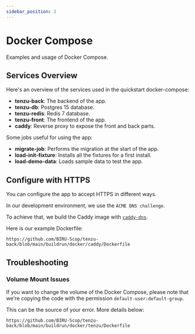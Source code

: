 ```yaml
---
sidebar_position: 2
---
```


# Docker Compose

Examples and usage of Docker Compose.

## Services Overview

Here's an overview of the services used in the quickstart docker-compose:

- **tenzu-back**: The backend of the app.
- **tenzu-db**: Postgres 15 database.
- **tenzu-redis**: Redis 7 database.
- **tenzu-front**: The frontend of the app.
- **caddy**: Reverse proxy to expose the front and back parts.

Some jobs useful for using the app:
- **migrate-job**: Performs the migration at the start of the app.
- **load-init-fixture**: Installs all the fixtures for a first install.
- **load-demo-data**: Loads sample data to test the app.

## Configure with HTTPS

You can configure the app to accept HTTPS in different ways.

In our development environment, we use the `ACME DNS challenge`.

To achieve that, we build the Caddy image with [`caddy-dns`](https://github.com/caddy-dns/ovh).

Here is our example Dockerfile:

```docker reference title="caddy-dockerfile"
https://github.com/BIRU-Scop/tenzu-back/blob/main/buildrun/docker/caddy/Dockerfile
```

## Troubleshooting 

### Volume Mount Issues

If you want to change the volume of the Docker Compose, please note that we're copying the code with the permission `default-user:default-group`.

This can be the source of your error. More details below:

```docker reference title="tenzu-dockerfile"
https://github.com/BIRU-Scop/tenzu-back/blob/main/buildrun/docker/tenzu/Dockerfile
```